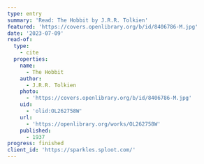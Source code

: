 ```yaml
---
type: entry
summary: 'Read: The Hobbit by J.R.R. Tolkien'
featured: 'https://covers.openlibrary.org/b/id/8406786-M.jpg'
date: '2023-07-09'
read-of:
  type:
    - cite
  properties:
    name:
      - The Hobbit
    author:
      - J.R.R. Tolkien
    photo:
      - 'https://covers.openlibrary.org/b/id/8406786-M.jpg'
    uid:
      - 'olid:OL262758W'
    url:
      - 'https://openlibrary.org/works/OL262758W'
    published:
      - 1937
progress: finished
client_id: 'https://sparkles.sploot.com/'
---
```

